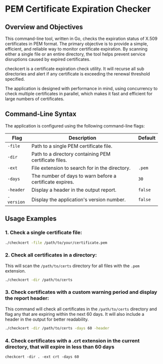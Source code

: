 # PEM Certificate Expiration Checker

## Overview and Objectives

This command-line tool, written in Go, checks the expiration status of X.509 certificates in PEM format. The primary objective is to provide a simple, efficient, and reliable way to monitor certificate expiration. By scanning either a single file or an entire directory, the tool helps prevent service disruptions caused by expired certificates.

checkcert is a certificate expiration check utility. It will recurse all sub directories and alert if any certificate is exceeding the renewal threshold specified.

The application is designed with performance in mind, using concurrency to check multiple certificates in parallel, which makes it fast and efficient for large numbers of certificates.

## Command-Line Syntax

The application is configured using the following command-line flags:

| Flag      | Description                                                | Default |
|-----------|------------------------------------------------------------|---------|
| `-file`   | Path to a single PEM certificate file.                     |         |
| `-dir`    | Path to a directory containing PEM certificate files.      |         |
| `-ext`    | File extension to search for in the directory.             | `.pem`  |
| `-days`   | The number of days to warn before a certificate expires.   | `30`    |
| `-header` | Display a header in the output report.                     | `false` |
| `-version`| Display the application's version number.                  | `false` |

## Usage Examples

### 1. Check a single certificate file:
```bash
./checkcert -file /path/to/your/certificate.pem
```

### 2. Check all certificates in a directory:
This will scan the `/path/to/certs` directory for all files with the `.pem` extension.
```bash
./checkcert -dir /path/to/certs
```

### 3. Check certificates with a custom warning period and display the report header:
This command will check all certificates in the `/path/to/certs` directory and flag any that are expiring within the next 60 days. It will also include a header in the output for better readability.
```bash
./checkcert -dir /path/to/certs -days 60 -header
```

### 4. Check certificates with a .crt extension in the current directory, that will expire in less than 60 days
```checkcert -dir . -ext crt -days 60```
